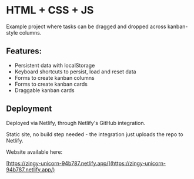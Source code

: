 # HTML + CSS + JS

Example project where tasks can be dragged and dropped across kanban-style columns.

## Features:

- Persistent data with localStorage
- Keyboard shortcuts to persist, load and reset data
- Forms to create kanban columns
- Forms to create kanban cards
- Draggable kanban cards

## Deployment

Deployed via Netlify, through Netlify's GitHub integration.

Static site, no build step needed - the integration just uploads the repo to Netlify.

Website available here:

[https://zingy-unicorn-94b787.netlify.app/](https://zingy-unicorn-94b787.netlify.app/) 